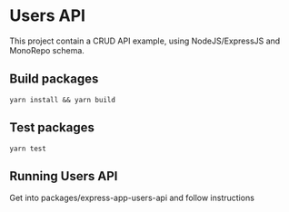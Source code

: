 # Users API

This project contain a CRUD API example, using NodeJS/ExpressJS and MonoRepo schema.

## Build packages

`yarn install && yarn build`

## Test packages

`yarn test`

## Running Users API

Get into packages/express-app-users-api and follow instructions
